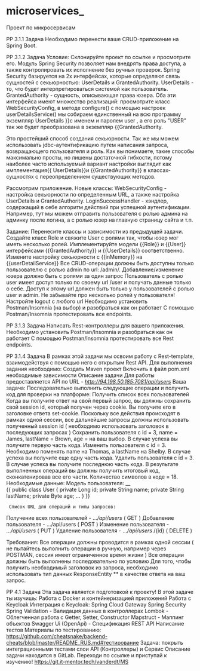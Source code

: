 # microservices_
Проект по микросервисам

PP 3.1.1 Задача
Необходимо перенести ваше CRUD-приложение на Spring Boot.

PP 3.1.2 Задача
Условие:
Склонируйте проект по ссылке и просмотрите его.
Модуль Spring Security позволяет нам внедрять права доступа, а также контролировать их исполнение без ручных проверок.
Spring Security базируется на 2х интерфейсах, которые определяют связь сущностей с секьюрностью: UserDetails и GrantedAuthority.
UserDetails - то, что будет интерпретироваться системой как пользователь.
GrantedAuthority - сущность, описывающая права юзера.
Оба эти интерфейса имеют множество реализаций: просмотрите класс WebSecurityConfig, в методе configure() с помощью настроек userDetailsService() мы собираем единственный на всю программу экземпляр UserDetails }}с именем и паролем user , а его роль "USER" так же будет преобразована в экземпляр {{GrantedAuthority.

Это простейший способ создания секьюрности. Так же мы можем использовать jdbc-аутентификацию путем написания запроса, возвращающего пользователя и роль.
Как вы понимаете, такие способы максимально просты, но лишены достаточной гибкости, потому наиболее часто используемый вариант настройки выглядит как имплементация{{ UserDetails}}и {{GrantedAuthority}} в классах-сущностях с переопределением существующих методов.

Рассмотрим приложение.
Новые классы:
WebSecurityConfig - настройка секьюрности по определенным URL, а также настройка UserDetails и GrantedAuthority.
LoginSuccessHandler -  хэндлер, содержащий в себе алгоритм действий при успешной аутентификации. Например, тут мы можем отправить пользователя с ролью админа на админку после логина, а с ролью юзер на главную страницу сайта и т.п. 

Задание:
Перенесите классы и зависимости из предыдущей задачи.
Создайте класс Role и свяжите User с ролями так, чтобы юзер мог иметь несколько ролей.
Имплементируйте модели {{Role}} и {{User}} интерфейсами {{GrantedAuthority}} и {{UserDetails}} соответственно. Измените настройку секьюрности с {{inMemory}} на {{userDetailService}}
Все CRUD-операции должны быть доступны только пользователю с ролью admin по url: /admin/. Добавление/изменение юзера должно быть с ролями за один запрос 
Пользователь с ролью user имеет доступ только по своему url /user и получать данные только о себе. Доступ к этому url должен быть только у пользователей с ролью user и admin. Не забывайте про несколько ролей у пользователя!
Настройте logout с любого url
Необходимо установить Postman/Insomnia (на выбор) и разобраться как он работает 
С помощью Postman/Insomnia протестировать все endpoints.

PP 3.1.3 Задача
Написать Rest-контроллеры для вашего приложения.
Необходимо установить Postman/Insomnia и разобраться как он работает
С помощью Postman/Insomnia протестировать все Rest endpoints.

PP 3.1.4 Задача
В рамках этой задачи мы освоим работу с Rest-template, взаимодействуя с помощью него с открытым Rest API.
Для выполнения задания необходимо:
Создать Maven проект
Включить в файл pom.xml необходимые зависимости
Описание задачи
Для работы предоставляется API по URL - *http://94.198.50.185:7081/api/users*
Ваша задача: Последовательно выполнить следующие операции и получить код для проверки на платформе:
 Получить список всех пользователей
 Когда вы получите ответ на свой первый запрос, вы должны сохранить свой session id, который получен через cookie. Вы получите его в заголовке ответа set-cookie. Поскольку все действия происходят в рамках одной сессии, все дальнейшие запросы должны использовать полученный session id ( необходимо использовать заголовок в последующих запросах )
 Сохранить пользователя с id = 3, name = James, lastName = Brown, age = на ваш выбор. В случае успеха вы получите первую часть кода.
 Изменить пользователя с id = 3. Необходимо поменять name на Thomas, а lastName на Shelby. В случае успеха вы получите еще одну часть кода.
 Удалить пользователя с id = 3. В случае успеха вы получите последнюю часть кода.
В результате выполненных операций вы должны получить итоговый код, сконкатенировав все его части. Количество символов в коде = 18.
Необходимые данные:
      Модель пользователя: __  
{{ public class User
{   private Long id;   private String name;   private String lastName;   private Byte age; ... }
}}

     Список URL для операций и типы запросов:
Получение всех пользователей - …*/api/users* ( GET )
Добавление пользователя - …/api/users ( POST )
Изменение пользователя - …*/api/users* ( PUT )
Удаление пользователя - …*/api/users* /{id} ( DELETE )

Требования:
Все операции должны проводится в рамках одной сессии ( не пытайтесь выполнить операции в ручную, например через POSTMAN, сессия имеет ограниченное время   жизни )
Все операции должны быть выполнены последовательно по условию
Для того, чтобы получить необходимый заголовок из запроса, необходимо использовать тип данных ResponseEntity ** в качестве ответа на ваш запрос.

PP 4.1 Задача
Эта задача является подготовкой к проекту!
В этой задаче ты изучишь:
Работа с Docker и контейнеризацией приложений
Работа с Keycloak
Интеграция с Keycloak:
Spring Cloud Gateway
Spring Security
Spring Validation - Валидация данных в контроллерах
Lombok - Облегченная работа с Getter, Setter, Constructor
Mapstruct - Маппинг объектов
Swagger Ui (OpenApi) - Спецификация REST API
Написание тестов Материалы по тестированию:
https://github.com/cheatsnake/backend-cheats/blob/master/README_RUS.md#тестирование
Задача: покрыть интеграционными тестами слои API (Контроллеры) и Сервис
Описание задачи находится в GitLab. Переходи по ссылке и приступай к изучению!
https://git.it-mentor.tech/vanderdt/MS

